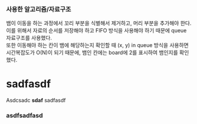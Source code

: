 ### 사용한 알고리즘/자료구조

뱀이 이동을 하는 과정에서 꼬리 부분을 식별해서 제거하고, 머리 부분을 추가해야 한다.  
이를 위해서 자료의 순서를 저장해야 하고 FIFO 방식을 사용해야 하기 때문에 queue 자료구조를 사용했다.  
또한 이동해야 하는 칸이 뱀에 해당하는지 확인할 때 (x, y) in queue 방식을 사용하면 시간복잡도가 O(N)이 되기 때문에, 뱀인 칸에는 board에 2를 표시하여 뱀인지를 확인했다.

# sadfasdf

Asdcsadc
**sdaf** sadfasdf

### asdfsadfasd
